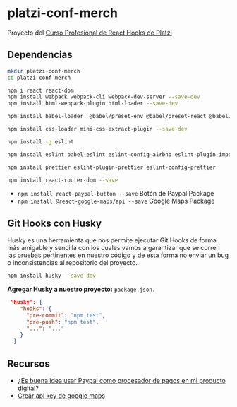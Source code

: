 # platzi-conf-merch

Proyecto del [Curso Profesional de React Hooks de Platzi](https://platzi.com/clases/react-hooks/)

## Dependencias

```sh
mkdir platzi-conf-merch
cd platzi-conf-merch

npm i react react-dom
npm install webpack webpack-cli webpack-dev-server --save-dev
npm install html-webpack-plugin html-loader --save-dev

npm install babel-loader  @babel/preset-env @babel/preset-react @babel/core --save-dev

npm install css-loader mini-css-extract-plugin --save-dev

npm install -g eslint

npm install eslint babel-eslint eslint-config-airbnb eslint-plugin-import eslint-plugin-jsx-a11y eslint-plugin-react

npm install prettier eslint-plugin-prettier eslint-config-prettier

npm install react-router-dom --save

```

- `npm install react-paypal-button --save` Botón de Paypal Package
- `npm install @react-google-maps/api --save` Google Maps Package

## Git Hooks con Husky

Husky es una herramienta que nos permite ejecutar Git Hooks de forma más amigable y sencilla con los cuales vamos a garantizar que se corren las pruebas pertinentes en nuestro código y de esta forma no enviar un bug o inconsistencias al repositorio del proyecto.

```sh
npm install husky --save-dev
```

**Agregar Husky a nuestro proyecto:**  `package.json.`

```json
 "husky": {
    "hooks": {
      "pre-commit": "npm test",
      "pre-push": "npm test",
      "...": "..."
    }
  }
```

## Recursos
- [¿Es buena idea usar Paypal como procesador de pagos en mi producto digital?](https://platzi.com/blog/es-buena-idea-usar-paypal-como-procesador-de-pagos-en-mi-producto-digital/)
- [Crear api key de google maps](https://console.cloud.google.com/)